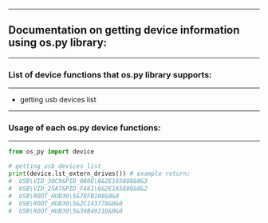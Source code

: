 ------------------------
## Documentation on getting device information using os.py library:
------------------------
### List of device functions that os.py library supports:
------------------------

* getting usb devices list

------------------------
### Usage of each os.py device functions:
------------------------

```python
from os_py import device

# getting usb devices list
print(device.lst_extern_drives()) # example return:
#  USB\VID_30C9&PID_000E\6&2E165888&0&3
#  USB\VID_25A7&PID_FA61\6&2E165888&0&2
#  USB\ROOT_HUB30\5&78FB108&0&0
#  USB\ROOT_HUB30\5&2C143778&0&0
#  USB\ROOT_HUB30\5&39B4921D&0&0
```